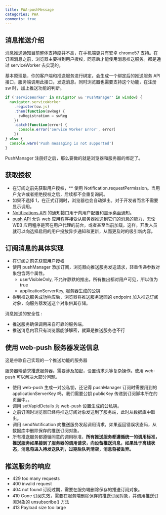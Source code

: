 ```yaml
---
title: PWA-pushMessage
categories: PWA
comments: true
---
```


## 消息推送介绍

消息推送通知目前整体支持度并不高，在手机端更只有安卓 chrome57 支持。在订阅消息之前，浏览器主要得到用户授权，同意后才能使用消息推送服务。都是通过 serviceWorker 去实现的。

<!--more-->

基本原理是，你的客户端和推送服务进行绑定，会生成一个绑定后的推送服务 API 接口，服务端调用此接口，发送消息。同时浏览器也需要支持这个功能，在注册 sw 时，加上推送功能的判断。

```javascript
if ('serviceWorker' in navigator && 'PushManager' in window) {
  navigator.serviceWorker
    .register(sw.js)
    .then(function(swReg) {
      swRegistration = swReg
    })
    .catch(function(error) {
      console.error('Service Worker Error', error)
    })
} else {
  console.warn('Push messaging is not supported')
}
```

PushManager 注册好之后，那么要做的就是浏览器和服务器的绑定了。

## 获取授权

* 在订阅之前先获取用户授权，\*\* 使用 Notification.requestPermission。当用户允许或者拒绝授权之后，后续都不会重复询问。
* 如果不选择 1，在正式订阅时，浏览器也会自动弹出。对于开发者而言不需要显示调用。
* <a href="https://developer.mozilla.org/zh-CN/docs/Web/API/notification">Notifications API</a> 的通知接口用于向用户配置和显示桌面通知。
* <a href="https://developer.mozilla.org/zh-CN/docs/Web/API/Push_API">push API</a> 允许 web 应用程序接受从服务器推送到它们的消息的能力，无论 WEB 应用程序是否在用户代理的前台，或者甚至当前加载。这样。开发人员就可以向选择启用的用户投放异步通知和更新，从而更及时的吸引新内容。

## 订阅消息的具体实现

* 在订阅之前先获取用户授权
* 使用 pushManager 添加订阅，浏览器向推送服务发送请求，轻重传递参数对象包含两个属性。
  * userVisibleOnly, 不允许静默的推出，所有推出都对用户可见，所以值为 true
  * applicationServerKey, 服务器生成的公钥
* 得到推送服务成功响应后，浏览器将推送服务返回的 endpoint 加入推送订阅对象，向服务器发送这个对象供其存储。

消息推送的安全性 :

* 推送服务确保调用来自可靠的服务端。
* 推送消息内容只有浏览器能够解密，就算是推送服务也不行

## 使用 web-push 服务器发送信息

 这是谷歌自己实现的一个推送功能的服务器
 
服务器端请求推送服务器，需要涉及加密，设置请求头等复杂操作。使用 web-push 可以解决大部分问题。

* 使用 web-push 生成一对公私钥，还记得 pushManager 订阅时需要用到的 applicationServerKey 吗，我们需要公钥 publicKey 传递到订阅脚本所在的页面中。。
* 调用 setVapidDetails 为 web-push 设置生成的公私钥。
* 之前订阅时浏览器已经将推送订阅对象发送到了服务端，此时从数据库中取出。
* 调用 sendNotification 向推送服务发起调用请求，如果返回错误状态码，从数据库中删除保存的推送订阅对象。
* 所有推送服务都遵循同意的调用标准，**所有推送服务都遵循统一的调用标准，推送服务如果接到了服务器的调用请求，向设备推送消息，如果处于离线状态，消息将进入待发送队列，过期后队列清空，消息将被丢弃。**

## 推送服务的响应

* 429 too many requests
* 400 invalid request
* 404 not found 订阅过期，需要在服务端删除保存的推送订阅对象。
* 410 Gone 订阅失效，需要在服务端删除保存的推送订阅对象，并调用推送订阅对象的 unsubscribe() 方法
* 413 Payload size too large
